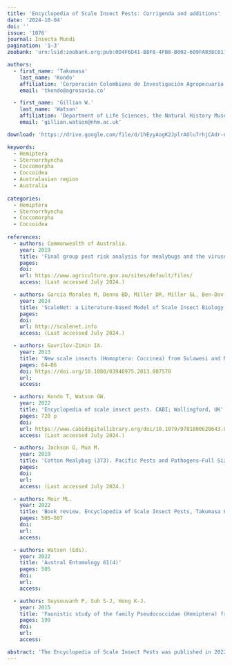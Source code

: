 ```yaml
---
title: 'Encyclopedia of Scale Insect Pests: Corrigenda and additions'
date: '2024-10-04'
doi: ''
issue: '1076'
journal: Insecta Mundi
pagination: '1–3'
zoobank: 'urn:lsid:zoobank.org:pub:0D4F6D41-B8F8-4FB8-B002-609FA838C817'

authors:
  - first_name: 'Takumasa'
    last_name: 'Kondo'
    affiliation: 'Corporación Colombiana de Investigación Agropecuaria (Agrosavia), Centro de Investigación Palmira, Calle 23, Carrera 37, Continuo al Penal, Palmira, Valle, Colombia'
    email: 'tkondo@agrosavia.co'

  - first_name: 'Gillian W.'
    last_name: 'Watson'
    affiliation: 'Department of Life Sciences, the Natural History Museum, Cromwell Road, London SW7 5BD, UK.'
    email: 'gillian.watson@nhm.ac.uk'

download: 'https://drive.google.com/file/d/1hEyyAogK2JplrAOlu7rhjCAdr-nx4m1A/view?usp=sharing'

keywords:
  - Hemiptera
  - Sternorrhyncha
  - Coccomorpha
  - Coccoidea
  - Australasian region
  - Australia
  
categories:
  - Hemiptera
  - Sternorrhyncha
  - Coccomorpha
  - Coccoidea
  
references:
  - authors: Commonwealth of Australia.
    year: 2019
    title: 'Final group pest risk analysis for mealybugs and the viruses they transmit on fresh fruit, vegetable, cut-flower and foliage imports.'
    pages: 
    doi: 
    url: https://www.agriculture.gov.au/sites/default/files/
    access: (Last accessed July 2024.)

  - authors: García Morales M, Denno BD, Miller DR, Miller GL, Ben-Dov Y, Hardy NB.
    year: 2024
    title: 'ScaleNet: a Literature-based Model of Scale Insect Biology and Systematics.'
    pages: 
    doi: 
    url: http://scalenet.info
    access: (Last accessed July 2024.)

  - authors: Gavrilov-Zimin IA.
    year: 2013
    title: 'New scale insects (Homoptera: Coccinea) from Sulawesi and New Guinea, with some other additions to the Indonesian fauna. Tropical Zoology 26(2)'
    pages: 64–86
    doi: https://doi.org/10.1080/03946975.2013.807570
    url: 
    access: 

  - authors: Kondo T, Watson GW.
    year: 2022
    title: 'Encyclopedia of scale insect pests. CABI; Wallingford, UK'
    pages: 720 p
    doi: 
    url: https://www.cabidigitallibrary.org/doi/10.1079/9781800620643.0005
    access: (Last accessed July 2024.)

  - authors: Jackson G, Mua M.
    year: 2019
    title: 'Cotton Mealybug (373). Pacific Pests and Pathogens—Full Size Fact Sheets.'
    pages: 
    doi: 
    url: 
    access: (Last accessed July 2024.)

  - authors: Moir ML.
    year: 2022
    title: 'Book review. Encyclopedia of Scale Insect Pests, Takumasa Kondo and Gillian W. Watson (Eds). 2022. Austral Entomology 61(4)'
    pages: 505‒507
    doi: 
    url: 
    access: 

  - authors: Watson (Eds).
    year: 2022
    title: 'Austral Entomology 61(4)'
    pages: 505
    doi: 
    url: 
    access: 

  - authors: Soysouvanh P, Suh S-J, Hong K-J.
    year: 2015
    title: 'Faunistic study of the family Pseudococcidae (Hemiptera) from Cambodia and Laos. Korean Journal of Applied Entomology 54(3)'
    pages: 199
    doi: 
    url: 
    access: 

abstract: 'The Encyclopedia of Scale Insect Pests was published in 2022 by CABI Publishing. Some errors and omissions in Chapter 2, Table 2 have been brought to the attention of the Encyclopedia editors; since some of them have plant quarantine implications, they are corrected in this article.'
---
```

